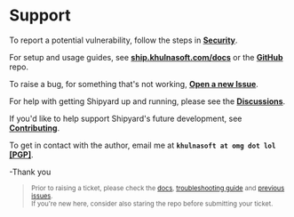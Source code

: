# Support

To report a potential vulnerability, follow the steps in **[Security](https://github.com/khulnaSoft/shipyard/blob/master/.github/SECURITY.md#reporting-a-security-issue)**.

For setup and usage guides, see **[ship.khulnasoft.com/docs](https://ship.khulnasoft.com/)** or the **[GitHub](https://github.com/khulnaSoft/shipyard)** repo.

To raise a bug, for something that's not working, **[Open a new Issue](https://github.com/khulnaSoft/shipyard/issues/new/choose)**.

For help with getting Shipyard up and running, please see the **[Discussions](https://github.com/khulnaSoft/shipyard/discussions)**.

If you'd like to help support Shipyard's future development, see **[Contributing](https://github.com/khulnaSoft/shipyard/blob/master/docs/contributing.md)**.

To get in contact with the author, email me at **`khulnasoft at omg dot lol`** **[[PGP]](https://keybase.io/khulansoft/pgp_keys.asc?fingerprint=0688f8d34587d954e9e51fb8fedb68f55c0283a7)**.

-Thank you

> <sub>Prior to raising a ticket, please check the [docs](https://github.com/khulnaSoft/shipyard/tree/master/docs#readme), [troubleshooting guide](https://github.com/khulnaSoft/shipyard/blob/master/docs/troubleshooting.md) and [previous issues](https://github.com/khulnaSoft/shipyard/issues?q=is%3Aissue).</sub><br><sup>If you're new here, consider also staring the repo before submitting your ticket.</sup>
